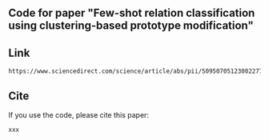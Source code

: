 ## Code for paper "Few-shot relation classification using clustering-based prototype modification"

## Link
```
https://www.sciencedirect.com/science/article/abs/pii/S0950705123002277
```

## Cite

If you use the code, please cite this paper:

```
xxx
```
